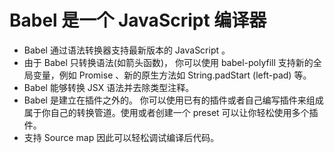 # Babel 是一个 JavaScript 编译器

- Babel 通过语法转换器支持最新版本的 JavaScript 。
- 由于 Babel 只转换语法(如箭头函数)， 你可以使用 babel-polyfill 支持新的全局变量，例如 Promise 、新的原生方法如 String.padStart (left-pad) 等。
- Babel 能够转换 JSX 语法并去除类型注释。
- Babel 是建立在插件之外的。 你可以使用已有的插件或者自己编写插件来组成属于你自己的转换管道。使用或者创建一个 preset 可以让你轻松使用多个插件。
- 支持 Source map 因此可以轻松调试编译后代码。

